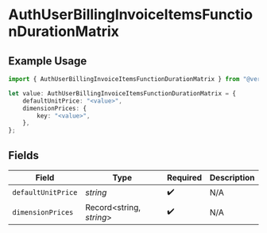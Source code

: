 # AuthUserBillingInvoiceItemsFunctionDurationMatrix

## Example Usage

```typescript
import { AuthUserBillingInvoiceItemsFunctionDurationMatrix } from "@vercel/sdk/models/components";

let value: AuthUserBillingInvoiceItemsFunctionDurationMatrix = {
    defaultUnitPrice: "<value>",
    dimensionPrices: {
        key: "<value>",
    },
};
```

## Fields

| Field                    | Type                     | Required                 | Description              |
| ------------------------ | ------------------------ | ------------------------ | ------------------------ |
| `defaultUnitPrice`       | *string*                 | :heavy_check_mark:       | N/A                      |
| `dimensionPrices`        | Record<string, *string*> | :heavy_check_mark:       | N/A                      |